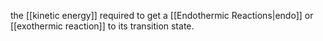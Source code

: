 the [[kinetic energy]] required to get a [[Endothermic Reactions|endo]] or [[exothermic reaction]] to its transition state.